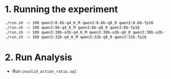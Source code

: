# 1. Running the experiment
```bash
./run.sh -n 100 qwen3:0.6b-q4_K_M qwen3:0.6b-q8_0 qwen3:0.6b-fp16 
./run.sh -n 100 qwen3:8b-q4_K_M qwen3:8b-q8_0 qwen3:8b-fp16 
./run.sh -n 100 qwen3:30b-a3b-q4_K_M qwen3:30b-a3b-q8_0 qwen3:30b-a3b-fp16 
./run.sh -n 100 qwen3:32b-q4_K_M qwen3:32b-q8_0 qwen3:32b-fp16
```

# 2. Run Analysis
- Run `invalid_action_ratio.sql` 
